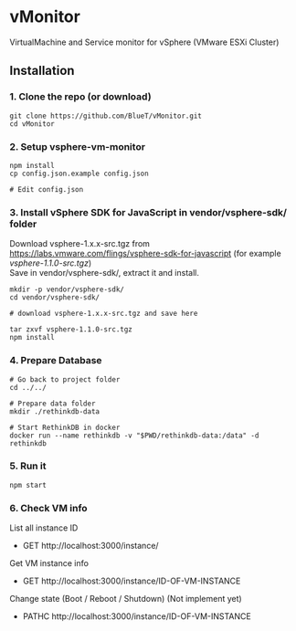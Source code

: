# vMonitor

VirtualMachine and Service monitor for vSphere (VMware ESXi Cluster)

## Installation

### 1. Clone the repo (or download)

```
git clone https://github.com/BlueT/vMonitor.git
cd vMonitor
```

### 2. Setup vsphere-vm-monitor

```
npm install
cp config.json.example config.json

# Edit config.json
```

### 3. Install vSphere SDK for JavaScript in vendor/vsphere-sdk/ folder

Download vsphere-1.x.x-src.tgz from https://labs.vmware.com/flings/vsphere-sdk-for-javascript (for example *vsphere-1.1.0-src.tgz*)  
Save in vendor/vsphere-sdk/, extract it and install.

```
mkdir -p vendor/vsphere-sdk/
cd vendor/vsphere-sdk/

# download vsphere-1.x.x-src.tgz and save here

tar zxvf vsphere-1.1.0-src.tgz
npm install
```

### 4. Prepare Database
```
# Go back to project folder
cd ../../

# Prepare data folder
mkdir ./rethinkdb-data

# Start RethinkDB in docker
docker run --name rethinkdb -v "$PWD/rethinkdb-data:/data" -d rethinkdb
```

### 5. Run it

```
npm start
```

### 6. Check VM info

List all instance ID
- GET http://localhost:3000/instance/

Get VM instance info
- GET http://localhost:3000/instance/ID-OF-VM-INSTANCE

Change state (Boot / Reboot / Shutdown) (Not implement yet)
- PATHC http://localhost:3000/instance/ID-OF-VM-INSTANCE

